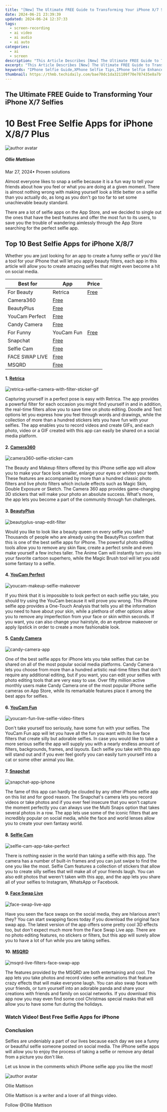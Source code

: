 ```yaml
---
title: "[New] The Ultimate FREE Guide to Transforming Your iPhone X/7 Selfies for 2024"
date: 2024-06-21 23:39:39
updated: 2024-06-24 12:37:33
tags: 
  - screen-recording
  - ai video
  - ai audio
  - ai auto
categories: 
  - ai
  - screen
description: "This Article Describes [New] The Ultimate FREE Guide to Transforming Your iPhone X/7 Selfies for 2024"
excerpt: "This Article Describes [New] The Ultimate FREE Guide to Transforming Your iPhone X/7 Selfies for 2024"
keywords: "IPhone Selfie Guide,XPhone Selfie Tips,IPhone Selfie Enhance,Photo Selfies iPhone,Transforming iPhone Selfies,Free iPhone Selfie Guide,Ultimate iPhone Selfies"
thumbnail: https://thmb.techidaily.com/bae70dc1da321109f70e787435e8a7bf8638e992652aa5e9b27c3e355526ca4c.jpg
---
```


## The Ultimate FREE Guide to Transforming Your iPhone X/7 Selfies

# 10 Best Free Selfie Apps for iPhone X/8/7 Plus

![author avatar](https://images.wondershare.com/filmora/article-images/ollie-mattison.jpg)

##### Ollie Mattison

 Mar 27, 2024• Proven solutions

Almost everyone likes to snap a selfie because it is a fun way to tell your friends about how you feel or what you are doing at a given moment. There is almost nothing wrong with making yourself look a little better on a selfie than you actually do, as long as you don't go too far to set some unachievable beauty standard.

There are a lot of selfie apps on the App Store, and we decided to single out the ones that have the best features and offer the most fun to its users, to save you the trouble of wandering aimlessly through the App Store searching for the perfect selfie app.

## Top 10 Best Selfie Apps for iPhone X/8/7

Whether you are just looking for an app to create a funny selfie or you'd like a tool for your iPhone that will let you apply beauty filters, each app in this article will allow you to create amazing selfies that might even become a hit on social media.

| Best for       | App                                                                                    | Price                                                                                                  |
| -------------- | -------------------------------------------------------------------------------------- | ------------------------------------------------------------------------------------------------------ |
| For Beauty     | Retrica                                                                                | [Free](https://itunes.apple.com/us/app/retrica-selfie-camera-with-filter-sticker-gif/id577423493?mt=8) |
| Camera360      | [Free](https://itunes.apple.com/us/app/camera360-selfie-sticker-cam/id443354861?mt=8)  |                                                                                                        |
| BeautyPlus     | [Free](https://itunes.apple.com/us/app/beautyplus-snap-edit-filter/id622434129?mt=8)   |                                                                                                        |
| YouCam Perfect | [Free](https://itunes.apple.com/us/app/youcam-makeup-selfie-makeover/id863844475?mt=8) |                                                                                                        |
| Candy Camera   | [Free](https://itunes.apple.com/us/app/candy-camera/id881267423?mt=8)                  |                                                                                                        |
| For Funny      | YouCam Fun                                                                             | [Free](https://itunes.apple.com/us/app/youcam-fun-live-selfie-video-filters/id1136617049?mt=8)         |
| Snapchat       | [Free](https://itunes.apple.com/us/app/snapchat/id447188370?mt=8)                      |                                                                                                        |
| Selfie Cam     | [Free](https://itunes.apple.com/in/app/selfie-cam-app-take-perfect/id698017884?mt=8)   |                                                                                                        |
| FACE SWAP LIVE | [Free](https://itunes.apple.com/us/app/face-swap-live/id1042987645?mt=8)              |                                                                                                        |
| MSQRD          | [Free](https://itunes.apple.com/gb/app/msqrd-live-filters-face-swap/id1065249424?mt=8) |                                                                                                        |

#### 1\. [Retrica](https://itunes.apple.com/us/app/retrica-selfie-camera-with-filter-sticker-gif/id577423493?mt=8)

![retrica-selfie-camera-with-filter-sticker-gif](https://images.wondershare.com/filmora/article-images/retrica-selfie-camera-with-filter-sticker-gif.jpg)

Capturing yourself in a perfect pose is easy with Retrica. The app provides a powerful filter for each occasion you might find yourself in and in addition, the real-time filters allow you to save time on photo editing. Doodle and Text options let you express how you feel through words and drawings, while the collection of more than a hundred stickers lets you have fun with your selfies. The app enables you to record videos and create GIFs, and each photo, video or a GIF created with this app can easily be shared on a social media platform.

#### 2\. [Camera360](https://itunes.apple.com/us/app/camera360-selfie-sticker-cam/id443354861?mt=8)

![camera360-selfie-sticker-cam](https://images.wondershare.com/filmora/article-images/camera360-selfie-sticker-cam.jpg)

The Beauty and Makeup filters offered by this iPhone selfie app will allow you to make your face look smaller, enlarge your eyes or whiten your teeth. These features are accompanied by more than a hundred classic photo filters and live photo filters which include effects such as Magic Skin, Double Exposure or Sketch. The Camera 360 app provides game-changing 3D stickers that will make your photo an absolute success. What's more, the app lets you become a part of the community through fun challenges.

#### 3\. [BeautyPlus](https://itunes.apple.com/us/app/beautyplus-snap-edit-filter/id622434129?mt=8)

![beautyplus-snap-edit-filter](https://images.wondershare.com/filmora/article-images/beautyplus-snap-edit-filter.jpg)

Would you like to look like a beauty queen on every selfie you take? Thousands of people who are already using the BeautyPlus confirm that this is one of the best selfie apps for iPhone. The powerful photo editing tools allow you to remove any skin flaw, create a perfect smile and even make yourself a few inches taller. The Anime Cam will instantly turn you into your favorite cartoon superhero, while the Magic Brush tool will let you add some fantasy to a selfie.

#### 4\. [YouCam Perfect](https://itunes.apple.com/us/app/youcam-makeup-selfie-makeover/id863844475?mt=8)

![youcam-makeup-selfie-makeover](https://images.wondershare.com/filmora/article-images/youcam-makeup-selfie-makeover.jpg)

If you think that it is impossible to look perfect on each selfie you take, you should try using the YouCam because it will prove you wrong. This iPhone selfie app provides a One-Touch Analysis that tells you all the information you need to have about your skin, while a plethora of other options allow you to remove any imperfection from your face or skin within seconds. If you want, you can also change your hairstyle, do an eyebrow makeover or apply lipstick in order to create a more fashionable look.

#### 5\. [Candy Camera](https://itunes.apple.com/us/app/candy-camera/id881267423?mt=8)

![candy-camera-app](https://images.wondershare.com/filmora/article-images/candy-camera-app.jpg)

One of the best selfie apps for iPhone lets you take selfies that can be shared on all of the most popular social media platforms. Candy Camera lets you choose from more than a hundred artistic real-time filters that don't require any additional editing, but if you want, you can edit your selfies with photo editing tools that are very easy to use. Over fifty million active monthly users make Candy Camera one of the most popular iPhone selfie cameras on App Store, while its remarkable features place it among the best apps for selfies.

#### 6\. [YouCam Fun](https://itunes.apple.com/us/app/youcam-fun-live-selfie-video-filters/id1136617049?mt=8)

![youcam-fun-live-selfie-video-filters](https://images.wondershare.com/filmora/article-images/youcam-fun-live-selfie-video-filters.jpg)

Don't take yourself too seriously, have some fun with your selfies. The YouCam Fun app will let you have all the fun you want with its live face filters that create silly but adorable selfies. In case you would like to take a more serious selfie the app will supply you with a nearly endless amount of filters, backgrounds, frames, and layouts. Each selfie you take with this app will stand out and if you ever feel goofy you can easily turn yourself into a cat or some other animal you like.

#### 7\. [Snapchat](https://itunes.apple.com/us/app/snapchat/id447188370?mt=8)

![snapchat-app-iphone](https://images.wondershare.com/filmora/article-images/snapchat-app-iphone.jpg)

The fame of this app can hardly be clouded by any other iPhone selfie app on this list and for good reason. The Snapchat's camera lets you record videos or take photos and if you ever feel insecure that you won't capture the moment perfectly you can always use the Multi Snaps option that takes several photos in a row. The app lets use some of the iconic filters that are incredibly popular on social media, while the face and world lenses allow you to create your own fantasy world.

#### 8\. [Selfie Cam](https://itunes.apple.com/in/app/selfie-cam-app-take-perfect/id698017884?mt=8)

![selfie-cam-app-take-perfect](https://images.wondershare.com/filmora/article-images/selfie-cam-app-take-perfect.jpg)

There is nothing easier in the world than taking a selfie with this app. The camera has a number of built-in frames and you can just swipe to find the one you like the most. Selfie Cam features a collection of stickers that allow you to create silly selfies that will make all of your friends laugh. You can also edit photos that weren't taken with this app, and the app lets you share all of your selfies to Instagram, WhatsApp or Facebook.

#### 9\. [Face Swap Live](https://itunes.apple.com/us/app/face-swap-live/id1042987645?mt=8)

![face-swap-live-app](https://images.wondershare.com/filmora/article-images/face-swap-live-app.jpg)

Have you seen the face swaps on the social media, they are hilarious aren't they? You can start swapping faces today if you download the original face swap app. The latest version of the app offers some pretty cool 3D effects too, but don't expect much more from the Face Swap Live app. There are no photo editing features, no stickers or filters, but this app will surely allow you to have a lot of fun while you are taking selfies.

#### 10\. [MSQRD](https://itunes.apple.com/gb/app/msqrd-live-filters-face-swap/id1065249424?mt=8)

![msqrd-live-filters-face-swap-app](https://images.wondershare.com/filmora/article-images/msqrd-live-filters-face-swap-app.jpg)

The features provided by the MSQRD are both entertaining and cool. The app lets you take photos and record video selfie animations that feature crazy effects that will make everyone laugh. You can also swap faces with your friends, or turn yourself into an adorable panda and share your creations with friends and family on social networks. If you download this app now you may even find some cool Christmas special masks that will allow you to have some fun during the holidays.

### Watch Video! Best Free Selfie Apps for iPhone

### Conclusion

Selfies are undeniably a part of our lives because each day we see a funny or beautiful selfie someone posted on social media. The iPhone selfie apps will allow you to enjoy the process of taking a selfie or remove any detail from a picture you don't like.

Let us know in the comments which iPhone selfie app you like the most!

![author avatar](https://images.wondershare.com/filmora/article-images/ollie-mattison.jpg)

Ollie Mattison

Ollie Mattison is a writer and a lover of all things video.

Follow @Ollie Mattison


<ins class="adsbygoogle"
     style="display:block"
     data-ad-format="autorelaxed"
     data-ad-client="ca-pub-7571918770474297"
     data-ad-slot="1223367746"></ins>



<ins class="adsbygoogle"
     style="display:block"
     data-ad-client="ca-pub-7571918770474297"
     data-ad-slot="8358498916"
     data-ad-format="auto"
     data-full-width-responsive="true"></ins>

